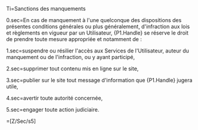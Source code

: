 Ti=Sanctions des manquements

0.sec=En cas de manquement à l'une quelconque des dispositions des présentes conditions générales ou plus généralement, d'infraction aux lois et règlements en vigueur par un Utilisateur, {P1.Handle} se réserve le droit de prendre toute mesure appropriée et notamment de :

1.sec=suspendre ou résilier l'accès aux Services de l'Utilisateur, auteur du manquement ou de l'infraction, ou y ayant participé,

2.sec=supprimer tout contenu mis en ligne sur le site,

3.sec=publier sur le site tout message d'information que {P1.Handle} jugera utile,

4.sec=avertir toute autorité concernée,

5.sec=engager toute action judiciaire.

=[Z/Sec/s5]
